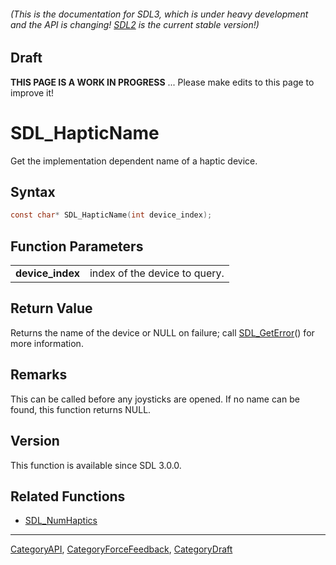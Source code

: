 ###### (This is the documentation for SDL3, which is under heavy development and the API is changing! [SDL2](https://wiki.libsdl.org/SDL2/) is the current stable version!)

## Draft

**THIS PAGE IS A WORK IN PROGRESS** ... Please make edits to this page to improve it!
# SDL_HapticName

Get the implementation dependent name of a haptic device.

## Syntax

```c
const char* SDL_HapticName(int device_index);

```

## Function Parameters

|                      |                               |
| -------------------- | ----------------------------- |
| **device_index**     | index of the device to query. |

## Return Value

Returns the name of the device or NULL on failure; call
[SDL_GetError](SDL_GetError.md)() for more information.

## Remarks

This can be called before any joysticks are opened. If no name can be
found, this function returns NULL.

## Version

This function is available since SDL 3.0.0.

## Related Functions

* [SDL_NumHaptics](SDL_NumHaptics.md)

----
[CategoryAPI](CategoryAPI.md), [CategoryForceFeedback](CategoryForceFeedback.md), [CategoryDraft](CategoryDraft.md)
